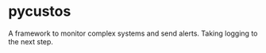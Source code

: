 # pycustos
A framework to monitor complex systems and send alerts. Taking logging to the next step.
